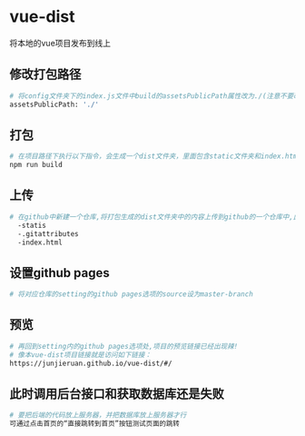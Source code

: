 # vue-dist
将本地的vue项目发布到线上

## 修改打包路径
```bash
# 将config文件夹下的index.js文件中build的assetsPublicPath属性改为./(注意不要改成dev的路径)
assetsPublicPath: './'
```
## 打包
```bash
# 在项目路径下执行以下指令，会生成一个dist文件夹，里面包含static文件夹和index.html
npm run build
```

## 上传
```bash
# 在github中新建一个仓库,将打包生成的dist文件夹中的内容上传到github的一个仓库中,此时仓库目录应如下,index.html在根目录 
  -statis
  -.gitattributes
  -index.html
```

## 设置github pages
```bash
# 将对应仓库的setting的github pages选项的source设为master-branch
```


## 预览
```bash
# 再回到setting内的github pages选项处,项目的预览链接已经出现辣!
# 像本vue-dist项目链接就是访问如下链接：
https://junjieruan.github.io/vue-dist/#/
```

## 此时调用后台接口和获取数据库还是失败
```bash
# 要把后端的代码放上服务器，并把数据库放上服务器才行
可通过点击首页的“直接跳转到首页”按钮测试页面的跳转
```
